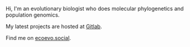 Hi, I'm an evolutionary biologist who does molecular phylogenetics and population genomics.

My latest projects are hosted at [Gitlab](https://gitlab.com/GullumLuvl).

Find me on <a rel="me" href="https://ecoevo.social/@GullumLuvl">ecoevo.social</a>.
